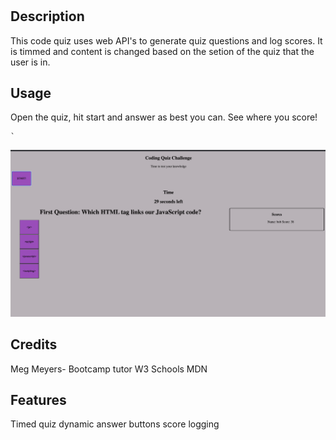 # <Your-Project-Title>

## Description
This code quiz uses web API's to generate quiz questions and log scores.  It is timmed and content is changed based on the setion of the quiz that the user is in.




## Usage

Open the quiz, hit start and answer as best you can.  See where you score!



    `
![alt text](./Assets/Screenshot%202023-01-09%20at%202.55.47%20PM.png)

## Credits

Meg Meyers- Bootcamp tutor
W3 Schools
MDN


## Features

Timed quiz
dynamic answer buttons
score logging


